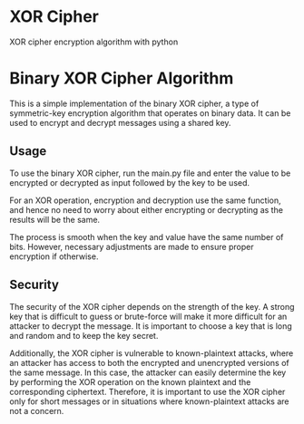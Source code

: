 # XOR Cipher
XOR cipher encryption algorithm with python

# Binary XOR Cipher Algorithm

This is a simple implementation of the binary XOR cipher, a type of symmetric-key encryption algorithm that operates on binary data. It can be used to encrypt and decrypt messages using a shared key.

## Usage

To use the binary XOR cipher, run the main.py file and enter the value to be encrypted or decrypted as input followed by the key to be used.

For an XOR operation, encryption and decryption use the same function, and hence no need to worry about either encrypting or decrypting as the results will be the same.

The process is smooth when the key and value have the same number of bits. However, necessary adjustments are made to ensure proper encryption if otherwise. 

## Security

The security of the XOR cipher depends on the strength of the key. A strong key that is difficult to guess or brute-force will make it more difficult for an attacker to decrypt the message. 
It is important to choose a key that is long and random and to keep the key secret.

Additionally, the XOR cipher is vulnerable to known-plaintext attacks, where an attacker has access to both the encrypted and unencrypted versions of the same message. 
In this case, the attacker can easily determine the key by performing the XOR operation on the known plaintext and the corresponding ciphertext. 
Therefore, it is important to use the XOR cipher only for short messages or in situations where known-plaintext attacks are not a concern.







